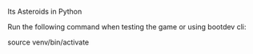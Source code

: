 Its Asteroids in Python

Run the following command when testing the game or using bootdev cli:

source venv/bin/activate